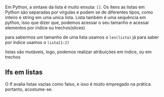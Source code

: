Em Python, a sintaxe da lista é muito enxuta: ```[]```. Os itens as listas em Python são separadas por virgulas e podem se de diferentes tipos, como inteiro e string em uma unica lista. Lista também é uma sequência em python, isso que dizer que, podemos acessar o seu tamanho e acessar elementos por índice ou trechos(slices)

para sabermos um tamanho de uma lista usamos o ```len(lista)``` já para saber por índice usamos o ```lista[1:2]``` 

listas são mutáveis, logo, podemos realizar atribuições em índice, ou em trechos

## Ifs em listas
O If avalia listas vazias como falso, e isso é muito empregado na prática. portanto, acostume-se.
